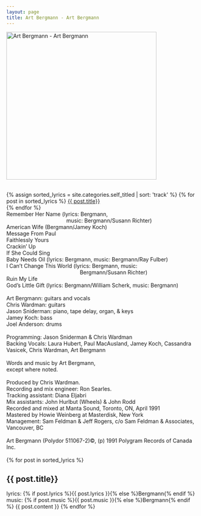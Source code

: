 ```yaml
---
layout: page
title: Art Bergmann - Art Bergmann
---
```

<img src="images/stories/album_covers/album_descriptions/art_bergmann-art_bergmann.jpg" alt="Art Bergmann - Art Bergmann" title="Art Bergmann - Art Bergmann" style="border: 0px solid #000000; width: 394px; height: 388px" width="394" align="bottom" height="388" /><br />
<br />
<div>
{% assign sorted_lyrics = site.categories.self_titled | sort: 'track' %}
{% for post in sorted_lyrics %}
    <a href="#{{ post.title | slugify }}">{{ post.title}}</a><br />
{% endfor %}
</div>
Remember Her Name (lyrics: Bergmann,<br />
&nbsp;&nbsp;&nbsp;&nbsp;&nbsp;&nbsp;&nbsp;&nbsp;&nbsp;&nbsp;&nbsp;&nbsp;&nbsp;&nbsp;&nbsp;&nbsp;&nbsp;&nbsp;&nbsp;&nbsp;&nbsp;&nbsp;&nbsp;&nbsp;&nbsp;&nbsp;&nbsp;&nbsp;&nbsp;&nbsp;&nbsp;&nbsp;&nbsp;&nbsp;&nbsp;&nbsp;&nbsp;&nbsp;&nbsp; music: Bergmann/Susann Richter)<br />
American Wife (Bergmann/Jamey Koch)<br />
Message From Paul<br />
Faithlessly Yours<br />
Crackin&rsquo; Up<br />
If She Could Sing<br />
Baby Needs Oil (lyrics: Bergmann, music: Bergmann/Ray Fulber)<br />
I Can&rsquo;t Change This World (lyrics: Bergmann, music:<br />
&nbsp;&nbsp;&nbsp;&nbsp;&nbsp;&nbsp;&nbsp;&nbsp;&nbsp;&nbsp;&nbsp;&nbsp;&nbsp;&nbsp;&nbsp;&nbsp;&nbsp;&nbsp;&nbsp;&nbsp;&nbsp;&nbsp;&nbsp;&nbsp;&nbsp;&nbsp;&nbsp;&nbsp;&nbsp;&nbsp;&nbsp;&nbsp;&nbsp;&nbsp;&nbsp;&nbsp;&nbsp;&nbsp;&nbsp;&nbsp;&nbsp;&nbsp;&nbsp;&nbsp;&nbsp;&nbsp;&nbsp;&nbsp; Bergmann/Susann Richter)<br />
Ruin My Life<br />
God&rsquo;s Little Gift (lyrics: Bergmann/William Scherk, music: Bergmann)<br />
<br />
Art Bergmann: guitars and vocals<br />
Chris Wardman: guitars<br />
Jason Sniderman: piano, tape delay, organ, &amp; keys<br />
Jamey Koch: bass<br />
Joel Anderson: drums<br />
<br />
Programming: Jason Sniderman &amp; Chris Wardman<br />
Backing Vocals: Laura Hubert, Paul MacAusland, Jamey Koch, Cassandra Vasicek, Chris Wardman, Art Bergmann<br />
<br />
Words and music by Art Bergmann,<br />
except where noted.<br />
<br />
Produced by Chris Wardman.<br />
Recording and mix engineer: Ron Searles.<br />
Tracking assistant: Diana Eljabri<br />
Mix assistants: John Hurlbut (Wheels) &amp; John Rodd<br />
Recorded and mixed at Manta Sound, Toronto, ON, April 1991<br />
Mastered by Howie Weinberg at Masterdisk, New York<br />
Management: Sam Feldman &amp; Jeff Rogers, c/o Sam Feldman &amp; Associates, Vancouver, BC<br />
<br />
Art Bergmann (Polydor 511067-2)&copy;, (p) 1991 Polygram Records of Canada Inc.<br />
<br />
<div>
{% for post in sorted_lyrics %}
    <h2 id="{{ post.title | slugify }}">{{ post.title}}</h2>
    lyrics: {% if post.lyrics %}{{ post.lyrics }}{% else %}Bergmann{% endif %}<br />
    music: {% if post.music %}{{ post.music }}{% else %}Bergmann{% endif %}
    {{ post.content }}
{% endfor %}
</div>
